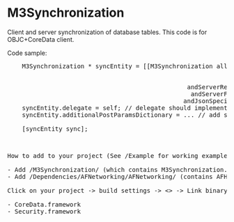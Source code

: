 M3Synchronization
=================

Client and server synchronization of database tables. This code is for OBJC+CoreData client.

Code sample:
<pre>
    M3Synchronization * syncEntity = [[M3Synchronization alloc] initForClass: @"Car"
                                                                  andContext: context
                                                                andServerUrl: @"http://yourserver.tld"
                                                 andServerReceiverScriptName: @"/mobile/syncSave?class=%@"
                                                  andServerFetcherScriptName: @"/mobile/syncGet?class=%@"
                                                andJsonSpecificationFileName: @"syncSpecifications"];
    syncEntity.delegate = self; // delegate should implement onComplete and onError methods
    syncEntity.additionalPostParamsDictionary = ... // add some POST params to authenticate current user
    
    [syncEntity sync];
<pre>


How to add to your project (See /Example for working example):

- Add /M3Synchronization/ (which contains M3Synchronization.h ...) to your project
- Add /Dependencies/AFNetworking/AFNetworking/ (contains AFHttpClient.h ...) to your project if you dont use it already

Click on your project -> build settings -> <<your target>> -> Link binary with Libraries and make shure you have included following frameworks:

- CoreData.framework
- Security.framework




